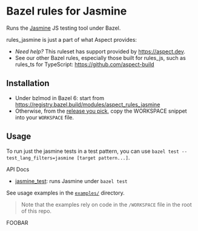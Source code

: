 # Bazel rules for Jasmine

Runs the [Jasmine](https://jasmine.github.io/) JS testing tool under Bazel.

rules_jasmine is just a part of what Aspect provides:

-   _Need help?_ This ruleset has support provided by https://aspect.dev.
-   See our other Bazel rules, especially those built for rules_js, such as rules_ts for TypeScript: https://github.com/aspect-build

## Installation

- Under bzlmod in Bazel 6: start from <https://registry.bazel.build/modules/aspect_rules_jasmine>
- Otherwise, from the [release you pick](https://github.com/aspect-build/rules_jasmine/releases),
  copy the WORKSPACE snippet into your `WORKSPACE` file.

## Usage

To run just the jasmine tests in a test pattern, you can use `bazel test --test_lang_filters=jasmine [target pattern...]`.

API Docs

- [jasmine_test](./docs/jasmine_test.md): runs Jasmine under `bazel test`

See usage examples in the [`examples/`](https://github.com/aspect-build/rules_jasmine/tree/main/examples/) directory.

> Note that the examples rely on code in the `/WORKSPACE` file in the root of this repo.

FOOBAR
